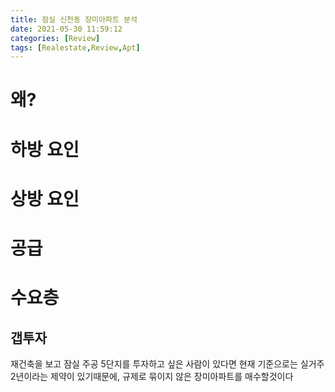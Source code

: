 ```yaml
---
title: 잠실 신천동 장미아파트 분석
date: 2021-05-30 11:59:12
categories: [Review]
tags: [Realestate,Review,Apt]
---
```


# 왜?



# 하방 요인

# 상방 요인

# 공급

# 수요층

## 갭투자

재건축을 보고 잠실 주공 5단지를 투자하고 싶은 사람이 있다면 현재 기준으로는 실거주 2년이라는 제약이 있기때문에, 규제로 묶이지 않은 장미아파트를 매수할것이다